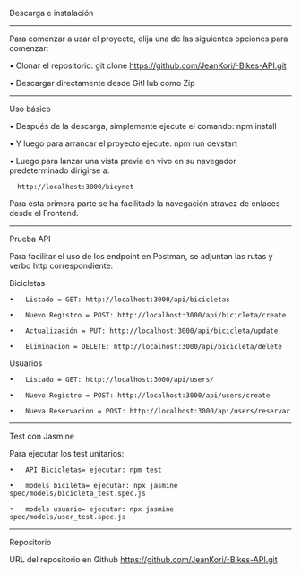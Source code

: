 Descarga e instalación
___________________________________________
Para comenzar a usar el proyecto, elija una de las siguientes opciones para comenzar:

•	Clonar el repositorio: git clone https://github.com/JeanKori/-Bikes-API.git

•	Descargar directamente desde GitHub como Zip
___________________________________________

Uso básico 

•	Después de la descarga, simplemente ejecute el comando: npm install 

•	Y luego para arrancar el proyecto ejecute: npm run devstart


•	Luego para lanzar una vista previa en vivo en su navegador predeterminado dirigirse a:

      http://localhost:3000/bicynet 
      
Para esta primera parte se ha facilitado la navegación atravez de enlaces desde el Frontend.
      
___________________________________________

Prueba API

Para facilitar el uso de los endpoint en Postman, se adjuntan las rutas y verbo http correspondiente:

Bicicletas

    •	Listado = GET: http://localhost:3000/api/bicicletas

    •	Nuevo Registro = POST: http://localhost:3000/api/bicicleta/create

    •	Actualización = PUT: http://localhost:3000/api/bicicleta/update

    •	Eliminación = DELETE: http://localhost:3000/api/bicicleta/delete
        
Usuarios

    •	Listado = GET: http://localhost:3000/api/users/
    
    •	Nuevo Registro = POST: http://localhost:3000/api/users/create
    
    •	Nueva Reservacion = POST: http://localhost:3000/api/users/reservar
  
___________________________________________

Test con Jasmine

Para ejecutar los test unitarios:

    •	API Bicicletas= ejecutar: npm test
    
    •	models bicileta= ejecutar: npx jasmine spec/models/bicicleta_test.spec.js
    
    •	models usuario= ejecutar: npx jasmine spec/models/user_test.spec.js

___________________________________________
 
 Repositorio
 
 URL del repositorio en Github https://github.com/JeanKori/-Bikes-API.git
